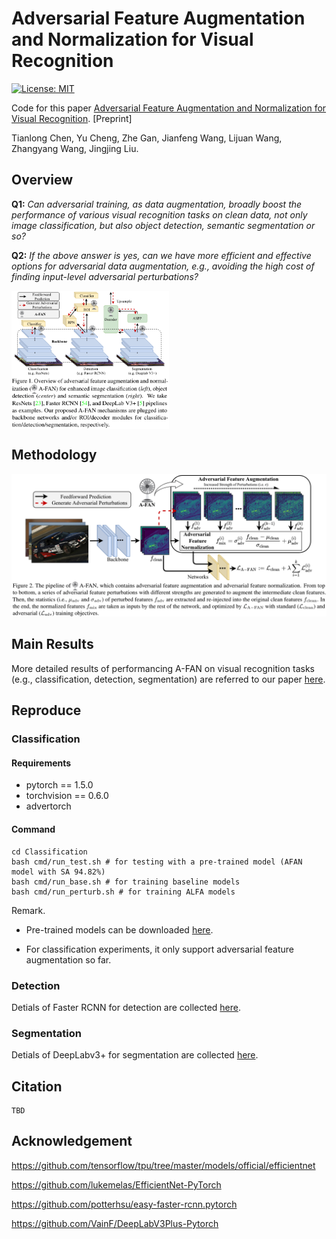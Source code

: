 # Adversarial Feature Augmentation and Normalization for Visual Recognition

[![License: MIT](https://img.shields.io/badge/License-MIT-green.svg)](https://opensource.org/licenses/MIT)

Code for this paper [Adversarial Feature Augmentation and Normalization for Visual Recognition](). [Preprint]

Tianlong Chen, Yu Cheng, Zhe Gan, Jianfeng Wang, Lijuan Wang, Zhangyang Wang, Jingjing Liu.



## Overview

**Q1:** *Can adversarial training, as data augmentation, broadly boost the performance of various visual recognition tasks on clean data, not only image classification, but also object detection, semantic segmentation or so?*

**Q2:** *If the above answer is yes, can we have more efficient and effective options for adversarial data augmentation, e.g., avoiding the high cost of finding input-level adversarial perturbations?*

<img src = "Figs/Teaser.png" align = "center" width="50%" hight="60%">



## Methodology

![](Figs/Methods.png)



## Main Results

More detailed results of performancing A-FAN on visual recognition tasks (e.g., classification, detection, segmentation) are referred to our paper [here]().



## Reproduce

### Classification

#### Requirements

- pytorch == 1.5.0
- torchvision == 0.6.0
- advertorch

#### Command

```shell
cd Classification
bash cmd/run_test.sh # for testing with a pre-trained model (AFAN model with SA 94.82%)
bash cmd/run_base.sh # for training baseline models
bash cmd/run_perturb.sh # for training ALFA models
```

Remark. 

- Pre-trained models can be downloaded [here](https://www.dropbox.com/sh/gpwk6tc15oni503/AADuwFkjasrozMbd2mMEDrwfa?dl=0).

- For classification experiments, it only support adversarial feature augmentation so far.

### Detection

Detials of Faster RCNN for detection are collected [here]().

### Segmentation

Detials of DeepLabv3+ for segmentation are collected [here]().

## Citation

```
TBD
```



## Acknowledgement

https://github.com/tensorflow/tpu/tree/master/models/official/efficientnet

https://github.com/lukemelas/EfficientNet-PyTorch

https://github.com/potterhsu/easy-faster-rcnn.pytorch

https://github.com/VainF/DeepLabV3Plus-Pytorch

